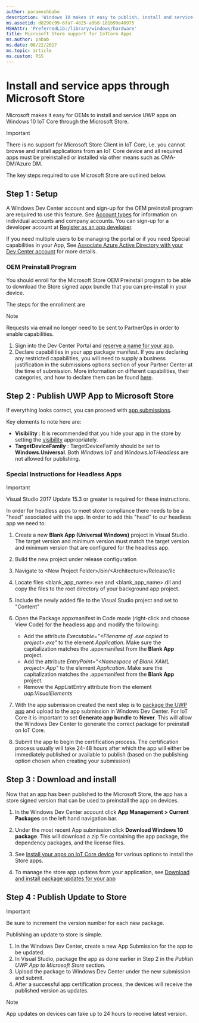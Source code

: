 ```yaml
---
author: parameshbabu
description: 'Windows 10 makes it easy to publish, install and service apps on IoT Core using Microsoft Windows Store.'
ms.assetid: d8298c99-6fa7-4825-a0b8-181b99e40975
MSHAttr: 'PreferredLib:/library/windows/hardware'
title: Microsoft Store support for IoTCore Apps
ms.author: pabab
ms.date: 08/22/2017
ms.topic: article
ms.custom: RS5
---
```


# Install and service apps through Microsoft Store

Microsoft makes it easy for OEMs to install and service UWP apps on Windows 10 IoT Core through the Microsoft Store.

> [!IMPORTANT]
> There is no support for Microsoft Store Client in IoT Core, i.e. you cannot browse and install applications from an IoT Core device and all required apps must be preinstalled or installed via other means such as OMA-DM/Azure DM.

The key steps required to use Microsoft Store are outlined below.

## Step 1 : Setup

A Windows Dev Center account and sign-up for the OEM preinstall program are required to use this feature. See [Account types](/windows/uwp/publish/account-types-locations-and-fees) for information on individual accounts and company accounts. You can sign-up for a developer account at [Register as an app developer](https://developer.microsoft.com/store/register).

If you need multiple users to be managing the portal or if you need Special capabilities in your App,  See [Associate Azure Active Directory with your Dev Center account](/windows/uwp/publish/associate-azure-ad-with-dev-center) for more details.

### OEM Preinstall Program

You should enroll for the Microsoft Store OEM Preinstall program to be able to download the Store signed appx bundle that you can pre-install in your device.

The steps for the enrollment are

> [!NOTE]
> Requests via email no longer need to be sent to PartnerOps in order to enable capabilities.

1. Sign into the Dev Center Portal and [reserve a name for your app](/windows/uwp/publish/create-your-app-by-reserving-a-name).
2. Declare capabilities in your app package manifest. If you are declaring any restricted capabilities, you will need to supply a business justification in the submissions options section of your Partner Center at the time of submission.
More information on different capabilities, their categories, and how to declare them can be found [here](/windows/uwp/packaging/app-capability-declarations).

## Step 2 : Publish UWP App to Microsoft Store

If everything looks correct, you can proceed with [app submissions](/windows/uwp/publish/app-submissions).

Key elements to note here are:

- **Visibility** : It is recommended that you hide your app in the store by setting the [visibility](/windows/uwp/publish/set-app-pricing-and-availability#visibility) appropriately.
- **TargetDeviceFamily** : TargetDeviceFamily should be set to **Windows.Universal**. Both _Windows.IoT_ and _Windows.IoTHeadless_ are not allowed for publishing.

### Special Instructions for Headless Apps

> [!IMPORTANT]
> Visual Studio 2017 Update 15.3 or greater is required for these instructions.

In order for headless apps to meet store compliance there needs to be a "head" associated with the app. In order to add this "head" to our headless app we need to:

1. Create a new **Blank App (Universal Windows)** project in Visual Studio.  The target version and minimum version must match the target version and minimum version that are configured for the headless app.
2. Build the new project under release configuration
3. Navigate to \<New Project Folder\>/bin/\<Architecture\>/Release/ilc
4. Locate files \<blank_app_name\>.exe and \<blank_app_name\>.dll and copy the files to the root directory of your background app project.
5. Include the newly added file to the Visual Studio project and set to "Content"
6. Open the Package.appxmanifest in Code mode (right-click and choose View Code) for the headless app and modify the following:  
    - Add the attribute _Executable="\<Filename of .exe copied to project\>.exe"_ to the element _Application_. Make sure the capitalization matches the .appxmanifest from the **Blank App** project.
    - Add the attribute _EntryPoint="\<Namespace of Blank XAML project\>.App"_ to the element _Application_. Make sure the capitalization matches the .appxmanifest from the **Blank App** project.
    - Remove the AppListEntry attribute from the element _uap:VisualElements_

7. With the app submission created the next step is to [package the UWP app](/windows/msix/package/packaging-uwp-apps) and upload to the app submission in Windows Dev Center. For IoT Core it is important to set  **Generate app bundle** to **Never**. This will allow the Windows Dev Center to generate the correct package for preinstall on IoT Core.
8. Submit the app to begin the certification process. The certification process usually will take 24-48 hours after which the app will either be immediately published or available to publish (based on the publishing option chosen when creating your submission)

## Step 3 : Download and install

Now that an app has been published to the Microsoft Store, the app has a store signed version that can be used to preinstall the app on devices.

1. In the Windows Dev Center account click **App Management > Current Packages** on the left hand navigation bar.
2. Under the most recent App submission click **Download Windows 10 package**. This will download a zip file containing the app package, the dependency packages, and the license files.

3. See [Install your apps on IoT Core device](/windows/iot-core/develop-your-app/appinstaller) for various options to install the Store apps.

4. To manage the store app updates from your application, see [Download and install package updates for your app](/windows/uwp/packaging/self-install-package-updates)

## Step 4 : Publish Update to Store

> [!IMPORTANT]
> Be sure to increment the version number for each new package.

Publishing an update to store is simple.

1. In the Windows Dev Center, create a new App Submission for the app to be updated.
2. In Visual Studio, package the app as done earlier in Step 2 in the _Publish UWP App to Microsoft Store_ section.
3. Upload the package to Windows Dev Center under the new submission and submit.
4. After a successful app certification process, the devices will receive the published version as updates.

> [!NOTE]
> App updates on devices can take up to 24 hours to receive latest version.
